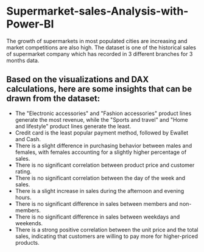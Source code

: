 # Supermarket-sales-Analysis-with-Power-BI
The growth of supermarkets in most populated cities are increasing and market competitions are also high. The dataset is one of the historical sales of supermarket company which has recorded in 3 different branches for 3 months data. 

## Based on the visualizations and DAX calculations, here are some insights that can be drawn from the dataset:

* The "Electronic accessories" and "Fashion accessories" product lines generate the most revenue, while the "Sports and travel" and "Home and lifestyle" product lines generate the least.
* Credit card is the least popular payment method, followed by Ewallet and Cash.
* There is a slight difference in purchasing behavior between males and females, with females accounting for a slightly higher percentage of sales.
* There is no significant correlation between product price and customer rating.
* There is no significant correlation between the day of the week and sales.
* There is a slight increase in sales during the afternoon and evening hours.
* There is no significant difference in sales between members and non-members.
* There is no significant difference in sales between weekdays and weekends.
* There is a strong positive correlation between the unit price and the total sales, indicating that customers are willing to pay more for higher-priced products. 
